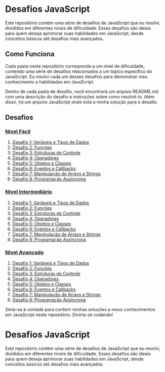 # Desafios JavaScript

Este repositório contém uma série de desafios de JavaScript que eu resolvi, divididos em diferentes níveis de dificuldade. Esses desafios são ideais para quem deseja aprimorar suas habilidades em JavaScript, desde conceitos básicos até desafios mais avançados.

## Como Funciona

Cada pasta neste repositório corresponde a um nível de dificuldade, contendo uma série de desafios relacionados a um tópico específico do JavaScript. Eu resolvi cada um desses desafios para demonstrar meu conhecimento e habilidades em JavaScript.

Dentro de cada pasta de desafio, você encontrará um arquivo README.md com uma descrição do desafio e instruções sobre como resolvê-lo. Além disso, há um arquivo JavaScript onde está a minha solução para o desafio.

## Desafios

### [Nível Fácil](./facil/Desafios%20Fáceis.md)

1. [Desafio 1: Variáveis e Tipos de Dados](./facil/desafio1.js)
2. [Desafio 2: Funções](./facil/desafio2.js)
3. [Desafio 3: Estruturas de Controle](./facil/desafio3.js)
4. [Desafio 4: Operadores](./facil/desafio4.js)
5. [Desafio 5: Objetos e Classes](./facil/desafio5.js)
6. [Desafio 6: Eventos e Callbacks](./facil/desafio6.js)
7. [Desafio 7: Manipulação de Arrays e Strings](./facil/desafio7.js)
8. [Desafio 8: Programação Assíncrona](./facil/desafio8.js)

### [Nível Intermediário](./intermediario/)

1. [Desafio 1: Variáveis e Tipos de Dados](./intermediario/desafio1.js)
2. [Desafio 2: Funções](./intermediario/desafio2.js)
3. [Desafio 3: Estruturas de Controle](./intermediario/desafio3.js)
4. [Desafio 4: Operadores](./intermediario/desafio4.js)
5. [Desafio 5: Objetos e Classes](./intermediario/desafio5.js)
6. [Desafio 6: Eventos e Callbacks](./intermediario/desafio6.js)
7. [Desafio 7: Manipulação de Arrays e Strings](./intermediario/desafio7.js)
8. [Desafio 8: Programação Assíncrona](./intermediario/desafio8.js)

### [Nível Avançado](./avancado/)

1. [Desafio 1: Variáveis e Tipos de Dados](./avancado/desafio1.js)
2. [Desafio 2: Funções](./avancado/desafio2.js)
3. [Desafio 3: Estruturas de Controle](./avancado/desafio3.js)
4. [Desafio 4: Operadores](./avancado/desafio4.js)
5. [Desafio 5: Objetos e Classes](./avancado/desafio5.js)
6. [Desafio 6: Eventos e Callbacks](./avancado/desafio6.js)
7. [Desafio 7: Manipulação de Arrays e Strings](./avancado/desafio7.js)
8. [Desafio 8: Programação Assíncrona](./avancado/desafio8.js)

Sinta-se à vontade para conferir minhas soluções e meus conhecimentos em JavaScript neste repositório. Divirta-se codando!

# Desafios JavaScript

Este repositório contém uma série de desafios de JavaScript que eu resolvi, divididos em diferentes níveis de dificuldade. Esses desafios são ideais para quem deseja aprimorar suas habilidades em JavaScript, desde conceitos básicos até desafios mais avançados.
